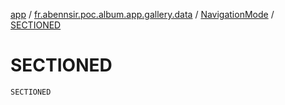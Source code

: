[app](../../index.md) / [fr.abennsir.poc.album.app.gallery.data](../index.md) / [NavigationMode](index.md) / [SECTIONED](./-s-e-c-t-i-o-n-e-d.md)

# SECTIONED

`SECTIONED`